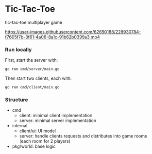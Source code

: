# Tic-Tac-Toe
 tic-tac-toe multiplayer game

https://user-images.githubusercontent.com/62650188/228930784-f7605f7b-3f61-4a06-8a1c-91b62b0399a3.mp4


### Run locally
First, start the server with:
```bash
go run cmd/server/main.go
```

Then start two clients, each with:
```bash
go run cmd/client/main.go
```

### Structure
* cmd
    * client: minimal client implementation
    * server: minimal server implementation
* internal
    * client/ui: UI model
    * server: handle clients requests and distributes into game rooms (each room for 2 players)
* pkg/world: base logic
